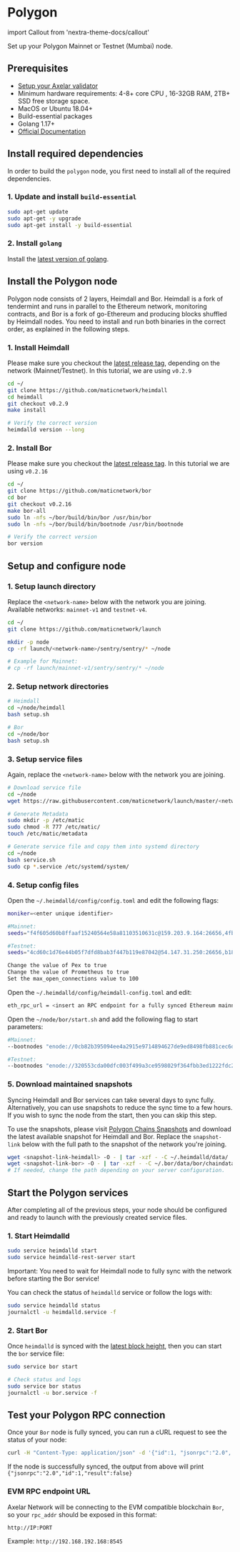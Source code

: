# Polygon

import Callout from 'nextra-theme-docs/callout'

Set up your Polygon Mainnet or Testnet (Mumbai) node.

## Prerequisites

- [Setup your Axelar validator](/validator/setup)
- Minimum hardware requirements: 4-8+ core CPU , 16-32GB RAM, 2TB+ SSD free storage space.
- MacOS or Ubuntu 18.04+
- Build-essential packages
- Golang 1.17+
- [Official Documentation](https://docs.polygon.technology/docs/integrate/full-node-binaries)

## Install required dependencies

In order to build the `polygon` node, you first need to install all of the required dependencies.

### 1. Update and install `build-essential`

```bash
sudo apt-get update
sudo apt-get -y upgrade
sudo apt-get install -y build-essential
```

### 2. Install `golang`

Install the [latest version of golang](https://go.dev/doc/install).

## Install the Polygon node

Polygon node consists of 2 layers, Heimdall and Bor. Heimdall is a fork of tendermint and runs in parallel to the Ethereum network, monitoring contracts, and Bor is a fork of go-Ethereum and producing blocks shuffled by Heimdall nodes. You need to install and run both binaries in the correct order, as explained in the following steps.

### 1. Install Heimdall

Please make sure you checkout the [latest release tag](https://github.com/maticnetwork/heimdall/tags), depending on the network (Mainnet/Testnet). In this tutorial, we are using `v0.2.9`

```bash
cd ~/
git clone https://github.com/maticnetwork/heimdall
cd heimdall
git checkout v0.2.9
make install

# Verify the correct version
heimdalld version --long
```

### 2. Install Bor

Please make sure you checkout the [latest release tag](https://github.com/maticnetwork/bor/tags). In this tutorial we are using `v0.2.16`

```bash
cd ~/
git clone https://github.com/maticnetwork/bor
cd bor
git checkout v0.2.16
make bor-all
sudo ln -nfs ~/bor/build/bin/bor /usr/bin/bor
sudo ln -nfs ~/bor/build/bin/bootnode /usr/bin/bootnode

# Verify the correct version
bor version
```

## Setup and configure node

### 1. Setup launch directory

Replace the `<network-name>` below with the network you are joining.
Available networks: `mainnet-v1` and `testnet-v4`.

```bash
cd ~/
git clone https://github.com/maticnetwork/launch

mkdir -p node
cp -rf launch/<network-name>/sentry/sentry/* ~/node

# Example for Mainnet:
# cp -rf launch/mainnet-v1/sentry/sentry/* ~/node
```

### 2. Setup network directories

```bash
# Heimdall
cd ~/node/heimdall
bash setup.sh

# Bor
cd ~/node/bor
bash setup.sh
```

### 3. Setup service files

Again, replace the `<network-name>` below with the network you are joining.

```bash
# Download service file
cd ~/node
wget https://raw.githubusercontent.com/maticnetwork/launch/master/<network-name>/service.sh

# Generate Metadata
sudo mkdir -p /etc/matic
sudo chmod -R 777 /etc/matic/
touch /etc/matic/metadata

# Generate service file and copy them into systemd directory
cd ~/node
bash service.sh
sudo cp *.service /etc/systemd/system/
```

### 4. Setup config files

Open the `~/.heimdalld/config/config.toml` and edit the following flags:

```bash
moniker=<enter unique identifier>

#Mainnet:
seeds="f4f605d60b8ffaaf15240564e58a81103510631c@159.203.9.164:26656,4fb1bc820088764a564d4f66bba1963d47d82329@44.232.55.71:26656,902484e868c6a4bace1bb3cf4b6ba1667561b158@18.228.218.160:26656,afc41bd37d549186cec915c5a4feb3071871cdc1@18.228.98.237:26656,587df41fb0198d72a9e153c608b2c0d840551429@35.182.147.162:26656,ad7bc1c45641454893c74b50357a1bd87778bb50@52.60.36.93:26656"

#Testnet:
seeds="4cd60c1d76e44b05f7dfd8bab3f447b119e87042@54.147.31.250:26656,b18bbe1f3d8576f4b73d9b18976e71c65e839149@34.226.134.117:26656"

Change the value of Pex to true
Change the value of Prometheus to true
Set the max_open_connections value to 100
```

Open the `~/.heimdalld/config/heimdall-config.toml` and edit:

```bash
eth_rpc_url = <insert an RPC endpoint for a fully synced Ethereum mainnet node or Goerli testnet node, i.e Infura.>
```

Open the `~/node/bor/start.sh` and add the following flag to start parameters:

```bash
#Mainnet:
--bootnodes "enode://0cb82b395094ee4a2915e9714894627de9ed8498fb881cec6db7c65e8b9a5bd7f2f25cc84e71e89d0947e51c76e85d0847de848c7782b13c0255247a6758178c@44.232.55.71:30303,enode://88116f4295f5a31538ae409e4d44ad40d22e44ee9342869e7d68bdec55b0f83c1530355ce8b41fbec0928a7d75a5745d528450d30aec92066ab6ba1ee351d710@159.203.9.164:30303"

#Testnet:
--bootnodes "enode://320553cda00dfc003f499a3ce9598029f364fbb3ed1222fdc20a94d97dcc4d8ba0cd0bfa996579dcc6d17a534741fb0a5da303a90579431259150de66b597251@54.147.31.250:30303"
```

### 5. Download maintained snapshots

<Callout emoji="ℹ️">
  Syncing Heimdall and Bor services can take several days to sync fully. Alternatively, you can use snapshots to reduce the sync time to a few hours. If you wish to sync the node from the start, then you can skip this step.
</Callout>

To use the snapshots, please visit [Polygon Chains Snapshots](https://snapshots.matic.today/) and download the latest available snapshot for Heimdall and Bor. Replace the `snapshot-link` below with the full path to the snapshot of the network you're joining.

```bash
wget <snapshot-link-heimdall> -O - | tar -xzf - -C ~/.heimdalld/data/
wget <snapshot-link-bor> -O - | tar -xzf - -C ~/.bor/data/bor/chaindata
# If needed, change the path depending on your server configuration.
```

## Start the Polygon services

After completing all of the previous steps, your node should be configured and ready to launch with the previously created service files.

### 1. Start Heimdalld

```bash
sudo service heimdalld start
sudo service heimdalld-rest-server start
```

<Callout type="warning" emoji="⚠️">
  Important: You need to wait for Heimdall node to fully sync with the network before starting the Bor service!
</Callout>

You can check the status of `heimdalld` service or follow the logs with:

```bash
sudo service heimdalld status
journalctl -u heimdalld.service -f
```

### 2. Start Bor

Once `heimdalld` is synced with the [latest block height](https://wallet.polygon.technology/staking/), then you can start the `bor` service file:

```bash
sudo service bor start

# Check status and logs
sudo service bor status
journalctl -u bor.service -f
```

## Test your Polygon RPC connection

Once your `Bor` node is fully synced, you can run a cURL request to see the status of your node:

```bash
curl -H "Content-Type: application/json" -d '{"id":1, "jsonrpc":"2.0", "method": "eth_syncing", "params":[]}' localhost:8545
```

If the node is successfully synced, the output from above will print `{"jsonrpc":"2.0","id":1,"result":false}`

### EVM RPC endpoint URL

Axelar Network will be connecting to the EVM compatible blockchain `Bor`, so your `rpc_addr` should be exposed in this format:

```bash
http://IP:PORT
```

Example:
`http://192.168.192.168:8545`
